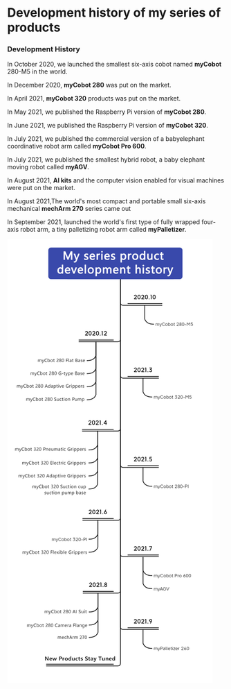 # Development history of my series of products

### Development History

In October 2020, we launched the smallest six-axis cobot named **myCobot**
280-M5 in the world.

In December 2020, **myCobot 280** was put on the market.

In April 2021, **myCobot 320**  products was put on the market.

In May 2021, we published the Raspberry Pi version of **myCobot 280**.

In June 2021, we published the Raspberry Pi version of **myCobot 320**.

In July 2021, we published the commercial version of a babyelephant
coordinative robot arm called **myCobot Pro 600**.

In July 2021, we published the smallest hybrid robot, a baby elephant
moving robot called **myAGV**.

In August 2021,  **AI kits** and the computer vision enabled for visual
machines were put on the market.

In August 2021,The world's most compact and portable small six-axis mechanical **mechArm 270** series came out

In September 2021, launched the world's first type of fully wrapped
four-axis robot arm, a tiny palletizing robot arm called
**myPalletizer**.

![my](../resourse/1-elephant/my系列产品发展历程.jpg)
